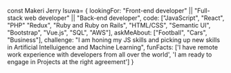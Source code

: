 const Makeri Jerry Isuwa= {
  lookingFor: "Front-end developer" || "Full-stack web developer" || "Back-end developer",
  code: ["JavaScript", "React", "PHP" "Redux", "Ruby and Ruby on Rails", "HTML/CSS", "Semantic UI", "Bootstrap", "Vue.js", "SQL", "AWS"],
  askMeAbout: ["Football", "Cars", "Business"],
  challenge: "I am honing my JS skills and picking up new skills in Artificial Intelluigence and Machine Learning",
  funFacts: ['I have remote work experience with developers 
  from all over the world', 
  'I am ready to engage in Projects at the right agreement']
}

<!---
jerryisuwamakeri/jerryisuwamakeri is a ✨ special ✨ repository because its `README.md` (this file) appears on your GitHub profile.
You can click the Preview link to take a look at your changes.
--->
